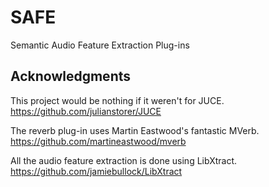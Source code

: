 SAFE
====

Semantic Audio Feature Extraction Plug-ins 

## Acknowledgments 

This project would be nothing if it weren't for JUCE.
https://github.com/julianstorer/JUCE

The reverb plug-in uses Martin Eastwood's fantastic MVerb.
https://github.com/martineastwood/mverb

All the audio feature extraction is done using LibXtract.
https://github.com/jamiebullock/LibXtract
